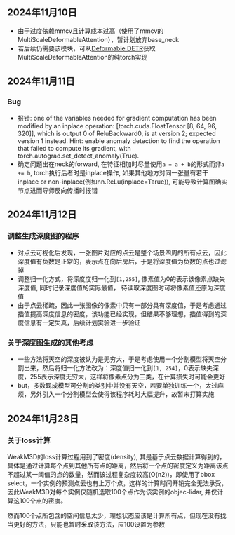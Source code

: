 ## 2024年11月10日
- 由于过度依赖mmcv且计算成本过高（使用了mmcv的MultiScaleDeformableAttention），暂计划放弃base_neck
- 若后续仍需要该模块，可从[Deformable DETR](https://github.com/fundamentalvision/Deformable-DETR/blob/main/models/ops/modules/ms_deform_attn.py)获取MultiScaleDeformableAttention的纯torch实现


## 2024年11月11日

### Bug
- 报错:  one of the variables needed for gradient computation has been modified by an inplace operation: [torch.cuda.FloatTensor [8, 64, 96, 320]], which is output 0 of ReluBackward0, is at version 2; expected version 1 instead. Hint: enable anomaly detection to find the operation that failed to compute its gradient, with torch.autograd.set_detect_anomaly(True).
- 确定问题出在neck的forward, 在特征相加时尽量使用`a = a + b`的形式而非`a += b`, torch执行后者时是inplace操作, 如果其他地方对同一张量有若干inplace or non-inplace(例如nn.ReLu(inplace=Tarue)), 可能导致计算图确实节点进而导师反向传播时报错


## 2024年11月12日

### 调整生成深度图的程序
- 对点云可视化后发现，一张图片对应的点云是整个场景四周的所有点云，因此深度值有负数是正常的，表示点在向后房后，于是将深度值为负数的点也过滤掉
- 调整归一化方式，将深度度归一化到`[1,255]`, 像素值为0的表示该像素点缺失深度值, 同时记录深度值的实际最值， 待读取深度图时可将像素值还原为深度值
- 由于点云稀疏，因此一张图像的像素中只有一部分具有深度值，于是考虑通过插值提高深度信息的密度，该功能已经实现，但结果不够理想，插值得到的深度信息有一定失真，后续计划实验进一步验证

### 关于深度图生成的其他考虑
- 一些方法将天空的深度被认为是无穷大，于是考虑使用一个分割模型将天空分割出来，然后将归一化方法改为：深度值归一化到`[1, 254]`，0表示缺失深度，255表示深度无穷大，这样将像素点分为三类，在计算损失时可能会更好
- but，多数现成模型可分割的类别中并没有天空，若要单独训练一个，太过麻烦，另外引入一个分割模型会使得该程序耗时大幅提升，故暂未打算实施
    

## 2024年11月28日
### 关于loss计算
WeakM3D的loss计算过程用到了密度(density), 其是基于点云数据计算得到的，具体是通过计算每个点到其他所有点的距离，然后将一个点的密度定义为距离该点不超过某一阈值的点的数量，然而该过程复杂度较高(O(n2))，即使用了bbox select，一个实例的预测点云也有上万个点，这样的计算时间开销完全无法承受，因此WeakM3D对每个实例仅随机选取100个点作为该实例的objec-lidar, 并仅计算这100个点的密度。

然而100个点所包含的空间信息太少，理想状态应该是计算所有点，但现在没有找当更好的方法，只能也暂时采取该方法，应100设置为参数
